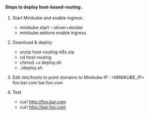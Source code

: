 #### Steps to deploy host-based-routing .

1. Start Minikube and enable ingress .
    - minikube start --driver=docker
    - minikube addons enable ingress

2. Download & deploy
    - unzip host-routing-k8s.zip
    - cd host-routing
    - chmod +x deploy.sh
    - ./deploy.sh

3. Edit /etc/hosts to point domains to Minikube IP : <MINIKUBE_IP> foo.bar.com bar.foo.com

4. Test
    - curl http://foo.bar.com
    - curl http://bar.foo.com

    <!--
        # The other way of doing curl is :
        -- curl -H "Host: foo.bar.com" http://192.168.49.2
            - H "Host: bar.foo.com" — Adds an HTTP Host header to the request.
            - http://192.168.49.2 — Sends the request to this IP address (usually your Ingress controller, e.g. in Minikube).
    -->


